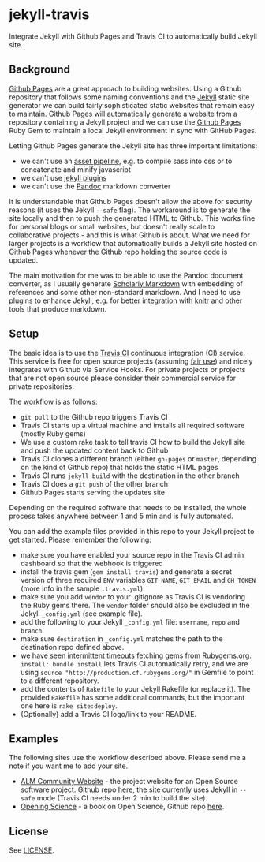 jekyll-travis
=============

Integrate Jekyll with Github Pages and Travis CI to automatically build Jekyll site.

## Background

[Github Pages](http://pages.github.com/) are a great approach to building websites. Using a Github repository that follows some naming conventions and the [Jekyll](http://jekyllrb.com/) static site generator we can build fairly sophisticated static websites that remain easy to maintain. Github Pages will automatically generate a website from a repository containing a Jekyll project and we can use the [Github Pages](https://github.com/github/pages-gem) Ruby Gem to maintain a local Jekyll environment in sync with GitHub Pages.

Letting Github Pages generate the Jekyll site has three important limitations:

* we can't use an [asset pipeline](http://guides.rubyonrails.org/asset_pipeline.html), e.g. to compile sass into css or to concatenate and minify javascript
* we can't use [jekyll plugins](http://jekyllrb.com/docs/plugins/)
* we can't use the [Pandoc](http://johnmacfarlane.net/pandoc/) markdown converter

It is understandable that Github Pages doesn't allow the above for security reasons (it uses the Jekyll `--safe` flag). The workaround is to generate the site locally and then to push the generated HTML to Github. This works fine for personal blogs or small websites, but doesn't really scale to collaborative projects - and this is what Github is about. What we need for larger projects is a workflow that automatically builds a Jekyll site hosted on Github Pages whenever the Github repo holding the source code is updated.

The main motivation for me was to be able to use the Pandoc document converter, as I usually generate [Scholarly Markdown](http://blog.martinfenner.org/2013/06/17/what-is-scholarly-markdown/) with embedding of references and some other non-standard markdown. And I need to use plugins to enhance Jekyll, e.g. for better integration with [knitr](http://yihui.name/knitr/) and other tools that produce markdown.

## Setup

The basic idea is to use the [Travis CI](http://docs.travis-ci.com/user/getting-started/) continuous integration (CI) service. This service is free for open source projects (assuming [fair use](http://travis-ci.com/plans)) and nicely integrates with Github via Service Hooks. For private projects or projects that are not open source please consider their commercial service for private repositories.

The workflow is as follows:

* `git pull` to the Github repo triggers Travis CI
* Travis CI starts up a virtual machine and installs all required software (mostly Ruby gems)
* We use a custom rake task to tell travis CI how to build the Jekyll site and push the updated content back to Github
* Travis CI clones a different branch (either `gh-pages` or `master`, depending on the kind of Github repo) that holds the static HTML pages
* Travis CI runs `jekyll build` with the destination in the other branch
* Travis CI does a `git push` of the other branch
* Github Pages starts serving the updates site

Depending on the required software that needs to be installed, the whole process takes anywhere between 1 and 5 min and is fully automated.

You can add the example files provided in this repo to your Jekyll project to get started. Please remember the following:

* make sure you have enabled your source repo in the Travis CI admin dashboard so that the webhook is triggered
* install the travis gem (`gem install travis`) and generate a secret version of three required `ENV` variables `GIT_NAME`, `GIT_EMAIL` and `GH_TOKEN` (more info in the sample `.travis.yml`).
* make sure you add `vendor` to your .gitignore as Travis CI is vendoring the Ruby gems there. The `vendor` folder should also be excluded in the Jekyll `_config.yml` (see example file).
* add the following to your Jekyll `_config.yml` file: `username`, `repo` and `branch`.
* make sure `destination` in `_config.yml` matches the path to the destination repo defined above.
* we have seen [intermittent timeouts](http://blog.travis-ci.com/2013-05-20-network-timeouts-build-retries/) fetching gems from Rubygems.org. `install: bundle install` lets Travis CI automatically retry, and we are using `source "http://production.cf.rubygems.org/"` in Gemfile to point to a different repository.
* add the contents of `Rakefile` to your Jekyll Rakefile (or replace it). The provided `Rakefile` has some additional commands, but the important one here is `rake site:deploy`.
* (Optionally) add a Travis CI logo/link to your README.

## Examples

The following sites use the workflow described above. Please send me a note if you want me to add your site.

* [ALM Community Website](http://articlemetrics.github.io/) - the project website for an Open Source software project. Github repo [here](https://github.com/articlemetrics/articlemetrics.github.io), the site currently uses Jekyll in `--safe` mode (Travis CI needs under 2 min to build the site).
* [Opening Science](http://book.openingscience.org/) - a book on Open Science, Github repo [here](https://github.com/openingscience/openingscience.github.io).

## License

See [LICENSE](LICENSE).
